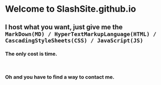 # Welcome to SlashSite.github.io
## I host what you want, just give me the `MarkDown(MD) / HyperTextMarkupLanguage(HTML) / CascadingStyleSheets(CSS) / JavaScript(JS)`
### The only cost is time.

<br/>

### Oh and you have to find a way to contact me.